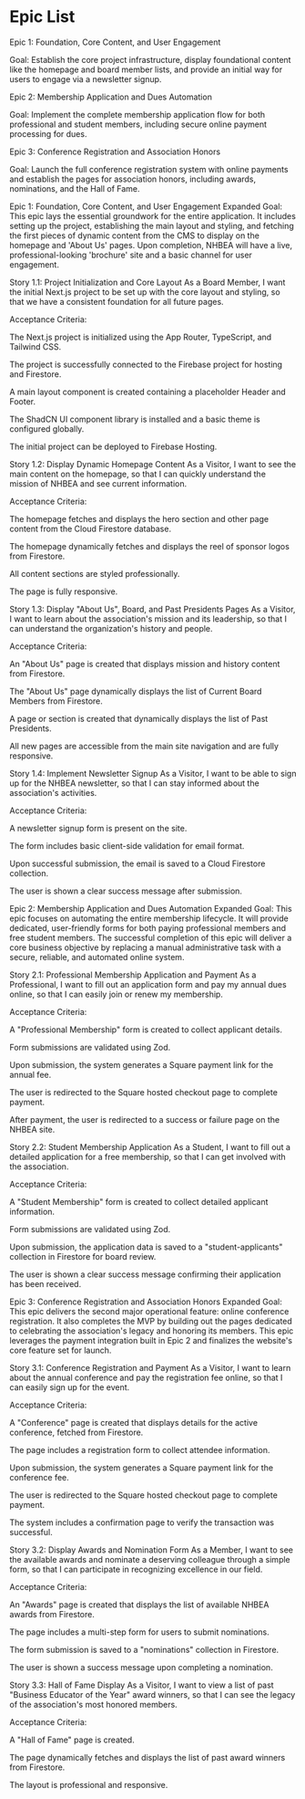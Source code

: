 # Epic List
Epic 1: Foundation, Core Content, and User Engagement

Goal: Establish the core project infrastructure, display foundational content like the homepage and board member lists, and provide an initial way for users to engage via a newsletter signup.

Epic 2: Membership Application and Dues Automation

Goal: Implement the complete membership application flow for both professional and student members, including secure online payment processing for dues.

Epic 3: Conference Registration and Association Honors

Goal: Launch the full conference registration system with online payments and establish the pages for association honors, including awards, nominations, and the Hall of Fame.

Epic 1: Foundation, Core Content, and User Engagement
Expanded Goal: This epic lays the essential groundwork for the entire application. It includes setting up the project, establishing the main layout and styling, and fetching the first pieces of dynamic content from the CMS to display on the homepage and 'About Us' pages. Upon completion, NHBEA will have a live, professional-looking 'brochure' site and a basic channel for user engagement.

Story 1.1: Project Initialization and Core Layout
As a Board Member,
I want the initial Next.js project to be set up with the core layout and styling,
so that we have a consistent foundation for all future pages.

Acceptance Criteria:

The Next.js project is initialized using the App Router, TypeScript, and Tailwind CSS.

The project is successfully connected to the Firebase project for hosting and Firestore.

A main layout component is created containing a placeholder Header and Footer.

The ShadCN UI component library is installed and a basic theme is configured globally.

The initial project can be deployed to Firebase Hosting.

Story 1.2: Display Dynamic Homepage Content
As a Visitor,
I want to see the main content on the homepage,
so that I can quickly understand the mission of NHBEA and see current information.

Acceptance Criteria:

The homepage fetches and displays the hero section and other page content from the Cloud Firestore database.

The homepage dynamically fetches and displays the reel of sponsor logos from Firestore.

All content sections are styled professionally.

The page is fully responsive.

Story 1.3: Display "About Us", Board, and Past Presidents Pages
As a Visitor,
I want to learn about the association's mission and its leadership,
so that I can understand the organization's history and people.

Acceptance Criteria:

An "About Us" page is created that displays mission and history content from Firestore.

The "About Us" page dynamically displays the list of Current Board Members from Firestore.

A page or section is created that dynamically displays the list of Past Presidents.

All new pages are accessible from the main site navigation and are fully responsive.

Story 1.4: Implement Newsletter Signup
As a Visitor,
I want to be able to sign up for the NHBEA newsletter,
so that I can stay informed about the association's activities.

Acceptance Criteria:

A newsletter signup form is present on the site.

The form includes basic client-side validation for email format.

Upon successful submission, the email is saved to a Cloud Firestore collection.

The user is shown a clear success message after submission.

Epic 2: Membership Application and Dues Automation
Expanded Goal: This epic focuses on automating the entire membership lifecycle. It will provide dedicated, user-friendly forms for both paying professional members and free student members. The successful completion of this epic will deliver a core business objective by replacing a manual administrative task with a secure, reliable, and automated online system.

Story 2.1: Professional Membership Application and Payment
As a Professional,
I want to fill out an application form and pay my annual dues online,
so that I can easily join or renew my membership.

Acceptance Criteria:

A "Professional Membership" form is created to collect applicant details.

Form submissions are validated using Zod.

Upon submission, the system generates a Square payment link for the annual fee.

The user is redirected to the Square hosted checkout page to complete payment.

After payment, the user is redirected to a success or failure page on the NHBEA site.

Story 2.2: Student Membership Application
As a Student,
I want to fill out a detailed application for a free membership,
so that I can get involved with the association.

Acceptance Criteria:

A "Student Membership" form is created to collect detailed applicant information.

Form submissions are validated using Zod.

Upon submission, the application data is saved to a "student-applicants" collection in Firestore for board review.

The user is shown a clear success message confirming their application has been received.

Epic 3: Conference Registration and Association Honors
Expanded Goal: This epic delivers the second major operational feature: online conference registration. It also completes the MVP by building out the pages dedicated to celebrating the association's legacy and honoring its members. This epic leverages the payment integration built in Epic 2 and finalizes the website's core feature set for launch.

Story 3.1: Conference Registration and Payment
As a Visitor,
I want to learn about the annual conference and pay the registration fee online,
so that I can easily sign up for the event.

Acceptance Criteria:

A "Conference" page is created that displays details for the active conference, fetched from Firestore.

The page includes a registration form to collect attendee information.

Upon submission, the system generates a Square payment link for the conference fee.

The user is redirected to the Square hosted checkout page to complete payment.

The system includes a confirmation page to verify the transaction was successful.

Story 3.2: Display Awards and Nomination Form
As a Member,
I want to see the available awards and nominate a deserving colleague through a simple form,
so that I can participate in recognizing excellence in our field.

Acceptance Criteria:

An "Awards" page is created that displays the list of available NHBEA awards from Firestore.

The page includes a multi-step form for users to submit nominations.

The form submission is saved to a "nominations" collection in Firestore.

The user is shown a success message upon completing a nomination.

Story 3.3: Hall of Fame Display
As a Visitor,
I want to view a list of past "Business Educator of the Year" award winners,
so that I can see the legacy of the association's most honored members.

Acceptance Criteria:

A "Hall of Fame" page is created.

The page dynamically fetches and displays the list of past award winners from Firestore.

The layout is professional and responsive.
